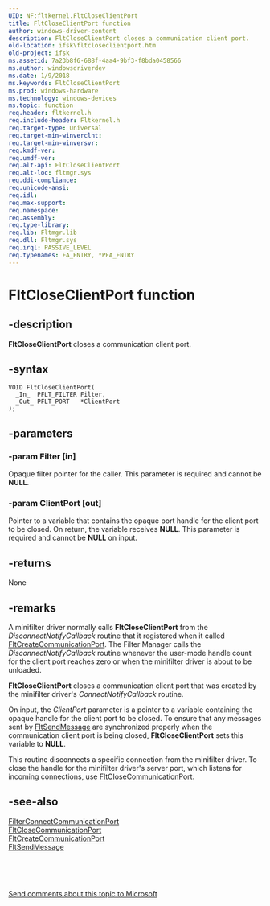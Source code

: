 ```yaml
---
UID: NF:fltkernel.FltCloseClientPort
title: FltCloseClientPort function
author: windows-driver-content
description: FltCloseClientPort closes a communication client port.
old-location: ifsk\fltcloseclientport.htm
old-project: ifsk
ms.assetid: 7a23b8f6-688f-4aa4-9bf3-f8bda0458566
ms.author: windowsdriverdev
ms.date: 1/9/2018
ms.keywords: FltCloseClientPort
ms.prod: windows-hardware
ms.technology: windows-devices
ms.topic: function
req.header: fltkernel.h
req.include-header: Fltkernel.h
req.target-type: Universal
req.target-min-winverclnt: 
req.target-min-winversvr: 
req.kmdf-ver: 
req.umdf-ver: 
req.alt-api: FltCloseClientPort
req.alt-loc: fltmgr.sys
req.ddi-compliance: 
req.unicode-ansi: 
req.idl: 
req.max-support: 
req.namespace: 
req.assembly: 
req.type-library: 
req.lib: Fltmgr.lib
req.dll: Fltmgr.sys
req.irql: PASSIVE_LEVEL
req.typenames: FA_ENTRY, *PFA_ENTRY
---
```


# FltCloseClientPort function



## -description
<b>FltCloseClientPort</b> closes a communication client port. 



## -syntax

````
VOID FltCloseClientPort(
  _In_  PFLT_FILTER Filter,
  _Out_ PFLT_PORT   *ClientPort
);
````


## -parameters

### -param Filter [in]

Opaque filter pointer for the caller. This parameter is required and cannot be <b>NULL</b>. 


### -param ClientPort [out]

Pointer to a variable that contains the opaque port handle for the client port to be closed. On return, the variable receives <b>NULL</b>. This parameter is required and cannot be <b>NULL</b> on input. 


## -returns
None 


## -remarks
A minifilter driver normally calls <b>FltCloseClientPort</b> from the <i>DisconnectNotifyCallback</i> routine that it registered when it called <a href="..\fltkernel\nf-fltkernel-fltcreatecommunicationport.md">FltCreateCommunicationPort</a>. The Filter Manager calls the <i>DisconnectNotifyCallback</i> routine whenever the user-mode handle count for the client port reaches zero or when the minifilter driver is about to be unloaded. 

<b>FltCloseClientPort</b> closes a communication client port that was created by the minifilter driver's <i>ConnectNotifyCallback</i> routine. 

On input, the <i>ClientPort</i> parameter is a pointer to a variable containing the opaque handle for the client port to be closed. To ensure that any messages sent by <a href="..\fltkernel\nf-fltkernel-fltsendmessage.md">FltSendMessage</a> are synchronized properly when the communication client port is being closed, <b>FltCloseClientPort</b> sets this variable to <b>NULL</b>. 

This routine disconnects a specific connection from the minifilter driver. To close the handle for the minifilter driver's server port, which listens for incoming connections, use <a href="..\fltkernel\nf-fltkernel-fltclosecommunicationport.md">FltCloseCommunicationPort</a>. 


## -see-also
<dl>
<dt>
<a href="https://msdn.microsoft.com/library/windows/hardware/ff540460">FilterConnectCommunicationPort</a>
</dt>
<dt>
<a href="..\fltkernel\nf-fltkernel-fltclosecommunicationport.md">FltCloseCommunicationPort</a>
</dt>
<dt>
<a href="..\fltkernel\nf-fltkernel-fltcreatecommunicationport.md">FltCreateCommunicationPort</a>
</dt>
<dt>
<a href="..\fltkernel\nf-fltkernel-fltsendmessage.md">FltSendMessage</a>
</dt>
</dl>
 

 

<a href="mailto:wsddocfb@microsoft.com?subject=Documentation%20feedback [ifsk\ifsk]:%20FltCloseClientPort function%20 RELEASE:%20(1/9/2018)&amp;body=%0A%0APRIVACY STATEMENT%0A%0AWe use your feedback to improve the documentation. We don't use your email address for any other purpose, and we'll remove your email address from our system after the issue that you're reporting is fixed. While we're working to fix this issue, we might send you an email message to ask for more info. Later, we might also send you an email message to let you know that we've addressed your feedback.%0A%0AFor more info about Microsoft's privacy policy, see http://privacy.microsoft.com/en-us/default.aspx." title="Send comments about this topic to Microsoft">Send comments about this topic to Microsoft</a>

